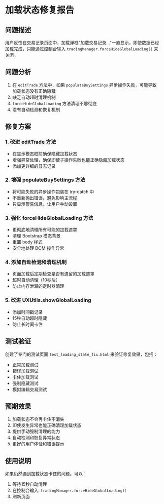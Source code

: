 
# 加载状态修复报告

## 问题描述
用户反馈在交易记录页面中，加载弹框"加载交易记录..."一直显示，即使数据已经加载完成，只能通过控制台输入 `tradingManager.forceHideGlobalLoading()` 来关闭。

## 问题分析
1. 在 `editTrade` 方法中，如果 `populateBuySettings` 异步操作失败，可能导致加载状态没有正确隐藏
2. 缺乏自动超时清理机制
3. `forceHideGlobalLoading` 方法清理不够彻底
4. 没有自动检测和恢复机制

## 修复方案

### 1. 改进 editTrade 方法
- 在显示模态框前确保隐藏加载状态
- 增强异常处理，确保即使子操作失败也能正确隐藏加载状态
- 添加更详细的日志记录

### 2. 增强 populateBuySettings 方法
- 将可能失败的异步操作包装在 try-catch 中
- 不重新抛出错误，避免影响主流程
- 只显示警告信息，让用户手动设置

### 3. 强化 forceHideGlobalLoading 方法
- 更彻底地清理所有可能的加载遮罩
- 清理 Bootstrap 模态背景
- 重置 body 样式
- 安全地处理 DOM 操作异常

### 4. 添加自动检测和清理机制
- 页面加载后定期检查是否有遗留的加载遮罩
- 超时自动清理（10秒后）
- 防止内存泄漏的定时器清理

### 5. 改进 UXUtils.showGlobalLoading
- 添加时间戳记录
- 15秒自动超时隐藏
- 防止长时间卡住

## 测试验证
创建了专门的测试页面 `test_loading_state_fix.html` 来验证修复效果，包括：
- 正常加载测试
- 错误加载测试  
- 卡住加载测试
- 强制隐藏测试
- 模拟编辑交易测试

## 预期效果
1. 加载状态不会再卡住不消失
2. 即使发生异常也能正确清理加载状态
3. 提供手动强制清理的能力
4. 自动检测和恢复异常状态
5. 更好的用户体验和错误提示

## 使用说明
如果仍然遇到加载状态卡住的问题，可以：
1. 等待15秒自动清理
2. 在控制台输入: `tradingManager.forceHideGlobalLoading()`
3. 刷新页面
